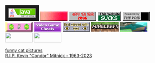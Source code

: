 <div>
<a href="https://java.com/"><img src="https://raw.githubusercontent.com/antihack3r/antihack3r/refs/heads/main/java_green_button.gif" border=10></a>
<a href="https://en.wikipedia.org/wiki/Work_(human_activity)"><img src="https://raw.githubusercontent.com/antihack3r/antihack3r/refs/heads/main/nft.gif"></a>
<img src="https://raw.githubusercontent.com/antihack3r/antihack3r/refs/heads/main/happy2006.gif">
<img src="https://raw.githubusercontent.com/antihack3r/antihack3r/refs/heads/main/sucks.gif">
<img src="https://raw.githubusercontent.com/antihack3r/antihack3r/refs/heads/main/thevoid.gif">
<img src="https://raw.githubusercontent.com/antihack3r/antihack3r/refs/heads/main/typhrakromer.gif">
<img src="https://raw.githubusercontent.com/antihack3r/antihack3r/refs/heads/main/video_game_cheats_tips_hints_codes.gif">
<img src="https://raw.githubusercontent.com/antihack3r/antihack3r/refs/heads/main/besteyes3.gif">
<a href="https://minecraft.wiki/"><img src="https://raw.githubusercontent.com/antihack3r/antihack3r/refs/heads/main/minecraft.gif"></a>
<img src="https://raw.githubusercontent.com/antihack3r/antihack3r/refs/heads/main/thicc.gif">
<img width=88 height=31 src="http://www.wtfpl.net/wp-content/uploads/2012/12/wtfpl-badge-2.png">
<img width=88 height=31 src='https://www.free-website-hit-counter.com/zc.php?d=9&id=2842&s=17'>
</div>

[funny cat pictures](http://funny-cats.ru/)<br>
[R.I.P. Kevin "Condor" Mitnick - 1963-2023](https://www.washingtonpost.com/obituaries/2023/07/20/kevin-mitnick-hacker-dies/)
